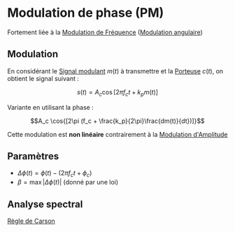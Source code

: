 # Modulation de phase (PM)

Fortement liée à la [Modulation de Fréquence](Modulation%20de%20Fréquence.md) ([Modulation angulaire](Modulation%20angulaire.md))

## Modulation

En considérant le [Signal modulant](Signal%20modulant.md) $m(t)$ à transmettre et la [Porteuse](Porteuse.md) $c(t)$, on obtient le signal suivant :

$$s(t) = A_c \cos{[2\pi f_c t + k_p m(t)]}$$

Variante en utilisant la phase :

$$A_c \cos{[2\pi (f_c + \frac{k_p}{2\pi}\frac{dm(t)}{dt})]}$$

Cette modulation est **non linéaire** contrairement à la [Modulation d'Amplitude](Modulation%20d'Amplitude.md)

## Paramètres

- $\Delta \phi(t) = \phi(t) - (2\pi f_c t + \phi_c)$
- $\beta = \max{|\Delta \phi(t)|}$ (donné par une loi)

## Analyse spectral

[Règle de Carson](Règle%20de%20Carson.md)